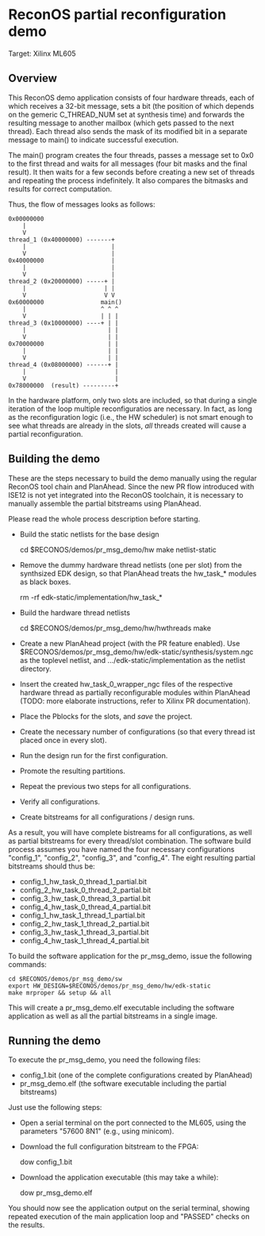 ReconOS partial reconfiguration demo
====================================

Target: Xilinx ML605

Overview
--------

This ReconOS demo application consists of four hardware threads, each of which
receives a 32-bit message, sets a bit (the position of which depends on the
gemeric C_THREAD_NUM set at synthesis time) and forwards the resulting message
to another mailbox (which gets passed to the next thread). Each thread also
sends the mask of its modified bit in a separate message to main() to indicate
successful execution.

The main() program creates the four threads, passes a message set to 0x0 to
the first thread and waits for all messages (four bit masks and the final
result). It then waits for a few seconds before creating a new set of threads
and repeating the process indefinitely. It also compares the bitmasks and
results for correct computation.

Thus, the flow of messages looks as follows:

    0x00000000
        |
        V
    thread_1 (0x40000000) -------+
        |                        |
        V                        |
    0x40000000                   |
        |                        |
        V                        |
    thread_2 (0x20000000) -----+ |
        |                      | |
        V                      V V
    0x60000000                main()
        |                     ^ ^ ^
        V                     | | |
    thread_3 (0x10000000) ----+ | |
        |                       | |
        V                       | |
    0x70000000                  | |
        |                       | |
        V                       | |
    thread_4 (0x08000000) ------+ |
        |                         |
        V                         |
    0x78000000  (result) ---------+


In the hardware platform, only two slots are included, so that during a single
iteration of the loop multiple reconfiguratios are necessary. In fact, as long
as the reconfiguration logic (i.e., the HW scheduler) is not smart enough to
see what threads are already in the slots, _all_ threads created will cause a
partial reconfiguration.


Building the demo
-----------------

These are the steps necessary to build the demo manually using the regular
ReconOS tool chain and PlanAhead. Since the new PR flow introduced with ISE12
is not yet integrated into the ReconOS toolchain, it is necessary to manually
assemble the partial bitstreams using PlanAhead.

Please read the whole process description before starting.


* Build the static netlists for the base design

    cd $RECONOS/demos/pr_msg_demo/hw
    make netlist-static


* Remove the dummy hardware thread netlists (one per slot) from the
synthsized EDK design, so that PlanAhead treats the hw_task_* modules as black
boxes.

    rm -rf edk-static/implementation/hw_task_*


* Build the hardware thread netlists

    cd $RECONOS/demos/pr_msg_demo/hw/hwthreads
    make


* Create a new PlanAhead project (with the PR feature enabled). Use
$RECONOS/demos/pr_msg_demo/hw/edk-static/synthesis/system.ngc as the toplevel
netlist, and .../edk-static/implementation as the netlist directory.

* Insert the created hw_task_0_wrapper_ngc files of the respective hardware
thread as partially reconfigurable modules within PlanAhead (TODO: more
elaborate instructions, refer to Xilinx PR documentation).

* Place the Pblocks for the slots, and *save* the project.

* Create the necessary number of configurations (so that every thread ist
placed once in every slot).

* Run the design run for the first configuration.

* Promote the resulting partitions.

* Repeat the previous two steps for all configurations.

* Verify all configurations.

* Create bitstreams for all configurations / design runs.

As a result, you will have complete bistreams for all configurations, as well
as partial bitstreams for every thread/slot combination. The software build
process assumes you have named the four necessary configurations "config_1",
"config_2", "config_3", and "config_4". The eight resulting partial bitstreams
should thus be:

* config_1_hw_task_0_thread_1_partial.bit
* config_2_hw_task_0_thread_2_partial.bit
* config_3_hw_task_0_thread_3_partial.bit
* config_4_hw_task_0_thread_4_partial.bit
* config_1_hw_task_1_thread_1_partial.bit
* config_2_hw_task_1_thread_2_partial.bit
* config_3_hw_task_1_thread_3_partial.bit
* config_4_hw_task_1_thread_4_partial.bit

To build the software application for the pr_msg_demo, issue the following
commands:

    cd $RECONOS/demos/pr_msg_demo/sw
    export HW_DESIGN=$RECONOS/demos/pr_msg_demo/hw/edk-static
    make mrproper && setup && all

This will create a pr_msg_demo.elf executable including the software
application as well as all the partial bitstreams in a single image.


Running the demo
----------------

To execute the pr_msg_demo, you need the following files:

* config_1.bit (one of the complete configurations created by PlanAhead)
* pr_msg_demo.elf (the software executable including the partial bitstreams)

Just use the following steps:

* Open a serial terminal on the port connected to the ML605, using the
parameters "57600 8N1" (e.g., using minicom).
* Download the full configuration bitstream to the FPGA:

    dow config_1.bit

* Download the application executable (this may take a while):

    dow pr_msg_demo.elf

You should now see the application output on the serial terminal, showing
repeated execution of the main application loop and "PASSED" checks on the
results.

